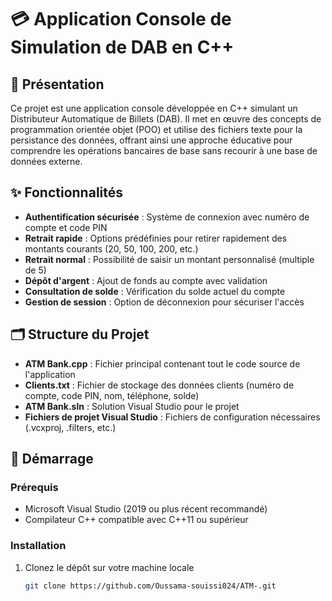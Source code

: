 # 💳 Application Console de Simulation de DAB en C++

## 🧾 Présentation

Ce projet est une application console développée en C++ simulant un Distributeur Automatique de Billets (DAB). Il met en œuvre des concepts de programmation orientée objet (POO) et utilise des fichiers texte pour la persistance des données, offrant ainsi une approche éducative pour comprendre les opérations bancaires de base sans recourir à une base de données externe.

## ✨ Fonctionnalités

- **Authentification sécurisée** : Système de connexion avec numéro de compte et code PIN
- **Retrait rapide** : Options prédéfinies pour retirer rapidement des montants courants (20, 50, 100, 200, etc.)
- **Retrait normal** : Possibilité de saisir un montant personnalisé (multiple de 5)
- **Dépôt d'argent** : Ajout de fonds au compte avec validation
- **Consultation de solde** : Vérification du solde actuel du compte
- **Gestion de session** : Option de déconnexion pour sécuriser l'accès

## 🗂️ Structure du Projet

- **ATM Bank.cpp** : Fichier principal contenant tout le code source de l'application
- **Clients.txt** : Fichier de stockage des données clients (numéro de compte, code PIN, nom, téléphone, solde)
- **ATM Bank.sln** : Solution Visual Studio pour le projet
- **Fichiers de projet Visual Studio** : Fichiers de configuration nécessaires (.vcxproj, .filters, etc.)

## 🚀 Démarrage

### Prérequis

- Microsoft Visual Studio (2019 ou plus récent recommandé)
- Compilateur C++ compatible avec C++11 ou supérieur

### Installation

1. Clonez le dépôt sur votre machine locale
   ```bash
   git clone https://github.com/Oussama-souissi024/ATM-.git

